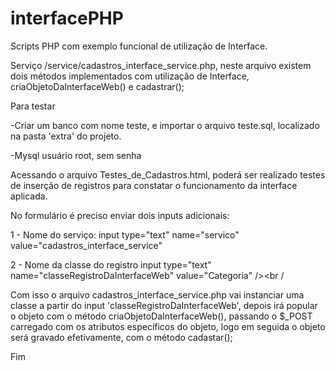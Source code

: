 # interfacePHP
Scripts PHP com exemplo funcional de utilização de Interface.

Serviço /service/cadastros_interface_service.php, neste arquivo existem dois métodos implementados com utilização de Interface, criaObjetoDaInterfaceWeb() e cadastrar();

Para testar

-Criar um banco com nome teste, e importar o arquivo teste.sql, localizado na pasta 'extra' do projeto.

-Mysql usuário root, sem senha

Acessando o arquivo Testes_de_Cadastros.html, poderá ser realizado testes de inserção de registros para constatar o funcionamento da interface aplicada.

No formulário é preciso enviar dois inputs adicionais:

1 - Nome do serviço: 
input type="text" name="servico" value="cadastros_interface_service"

2 - Nome da classe do registro
input type="text" name="classeRegistroDaInterfaceWeb" value="Categoria" /><br /

Com isso o arquivo cadastros_interface_service.php vai instanciar uma classe a partir do input 'classeRegistroDaInterfaceWeb', depois irá popular o objeto com o método criaObjetoDaInterfaceWeb(), passando o $_POST carregado com os atributos específicos do objeto, logo em seguida o objeto será gravado efetivamente, com o método cadastar();

Fim





